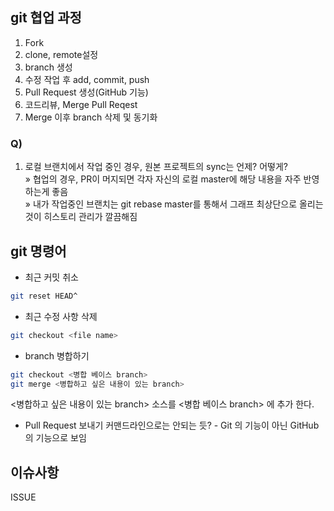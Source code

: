 ## git 협업 과정

1. Fork
2. clone, remote설정
3. branch 생성
4. 수정 작업 후 add, commit, push
5. Pull Request 생성(GitHub 기능)
6. 코드리뷰, Merge Pull Reqest
7. Merge 이후 branch 삭제 및 동기화

### Q)

1. 로컬 브랜치에서 작업 중인 경우, 원본 프로젝트의 sync는 언제? 어떻게? <br>
» 협업의 경우, PR이 머지되면 각자 자신의 로컬 master에 해당 내용을 자주 반영하는게 좋음<br>
» 내가 작업중인 브랜치는 git rebase master를 통해서 그래프 최상단으로 올리는 것이 히스토리 관리가 깔끔해짐

## git 명령어

- 최근 커밋 취소
```bash
git reset HEAD^
```

- 최근 수정 사항 삭제
```bash
git checkout <file name>
```

- branch 병합하기
```bash
git checkout <병합 베이스 branch>
git merge <병합하고 싶은 내용이 있는 branch>
```

<병합하고 싶은 내용이 있는 branch> 소스를 <병합 베이스 branch> 에 추가 한다.

- Pull Request 보내기
커맨드라인으로는 안되는 듯? - Git 의 기능이 아닌 GitHub의 기능으로 보임


## 이슈사항

ISSUE
